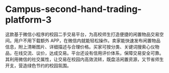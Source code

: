 # Campus-second-hand-trading-platform-3
这款基于微信小程序的校园二手交易平台，为高校师生打造便捷的闲置物品交易空间。用户不用下载额外 APP，在微信内就能轻松操作。卖家能快速发布闲置物品信息，附上清晰图片、详细描述与合理价格。买家可按分类、关键词搜索心仪物品，在线交流、议价，达成交易。平台还设有信用评价体系，保障交易安全可靠。其利用微信的社交属性，让交易在校园内高效流转，既盘活闲置资源，又节省师生开支，营造绿色节约的校园氛围。 
